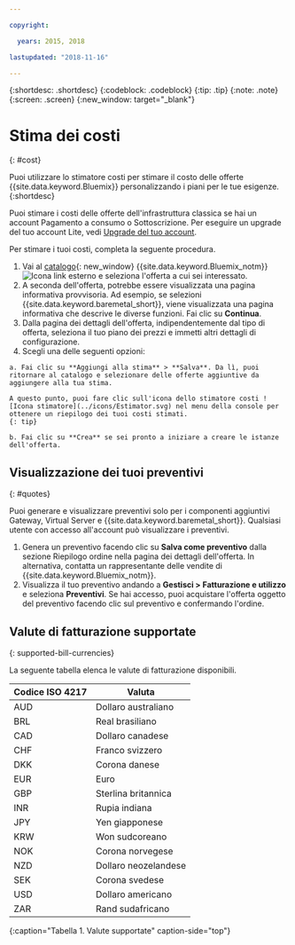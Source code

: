 ```yaml
---

copyright:

  years: 2015, 2018

lastupdated: "2018-11-16"

---
```


{:shortdesc: .shortdesc}
{:codeblock: .codeblock}
{:tip: .tip}
{:note: .note}
{:screen: .screen}
{:new_window: target="_blank"}

# Stima dei costi
{: #cost}

Puoi utilizzare lo stimatore costi per stimare il costo delle offerte {{site.data.keyword.Bluemix}} personalizzando i piani per le tue esigenze.
{:shortdesc}

Puoi stimare i costi delle offerte dell'infrastruttura classica se hai un account Pagamento a consumo o Sottoscrizione. Per eseguire un upgrade del tuo account Lite, vedi [Upgrade del tuo account](/docs/account/account_settings.html#upgrading-account).

Per stimare i tuoi costi, completa la seguente procedura. 

  1. Vai al [catalogo](https://console.cloud.ibm.com/catalog){: new_window} {{site.data.keyword.Bluemix_notm}}![Icona link esterno](../icons/launch-glyph.svg "Icona link esterno") e seleziona l'offerta a cui sei interessato.
  2. A seconda dell'offerta, potrebbe essere visualizzata una pagina informativa provvisoria. Ad esempio, se selezioni {{site.data.keyword.baremetal_short}}, viene visualizzata una pagina informativa che descrive le diverse funzioni. Fai clic su **Continua**.
  3. Dalla pagina dei dettagli dell'offerta, indipendentemente dal tipo di offerta, seleziona il tuo piano dei prezzi e immetti altri dettagli di configurazione.
  4. Scegli una delle seguenti opzioni:

    a. Fai clic su **Aggiungi alla stima** > **Salva**. Da lì, puoi ritornare al catalogo e selezionare delle offerte aggiuntive da aggiungere alla tua stima. 
    
    A questo punto, puoi fare clic sull'icona dello stimatore costi ![Icona stimatore](../icons/Estimator.svg) nel menu della console per ottenere un riepilogo dei tuoi costi stimati.
    {: tip}
    
    b. Fai clic su **Crea** se sei pronto a iniziare a creare le istanze dell'offerta. 

## Visualizzazione dei tuoi preventivi
{: #quotes}

Puoi generare e visualizzare preventivi solo per i componenti aggiuntivi Gateway, Virtual Server e {{site.data.keyword.baremetal_short}}. Qualsiasi utente con accesso all'account può visualizzare i preventivi.

  1. Genera un preventivo facendo clic su **Salva come preventivo** dalla sezione Riepilogo ordine nella pagina dei dettagli dell'offerta. In alternativa, contatta un rappresentante delle vendite di {{site.data.keyword.Bluemix_notm}}.
  2. Visualizza il tuo preventivo andando a **Gestisci > Fatturazione e utilizzo** e seleziona **Preventivi**. Se hai accesso, puoi acquistare l'offerta oggetto del preventivo facendo clic sul preventivo e confermando l'ordine.

## Valute di fatturazione supportate
{: supported-bill-currencies}

La seguente tabella elenca le valute di fatturazione disponibili.

|Codice ISO 4217| Valuta|
|-------------|---------|
|AUD |	  Dollaro australiano|
|BRL |	  Real brasiliano|
|CAD |	  Dollaro canadese|
|CHF |	  Franco svizzero|
|DKK |	  Corona danese|
|EUR |	  Euro|
|GBP |	  Sterlina britannica|
|INR |	  Rupia indiana|
|JPY |	  Yen giapponese|
|KRW |	  Won sudcoreano|
|NOK |	  Corona norvegese|
|NZD |	  Dollaro neozelandese|
|SEK |	  Corona svedese|
|USD |    Dollaro americano|
|ZAR |	  Rand sudafricano|
{:caption="Tabella 1. Valute supportate" caption-side="top"}


